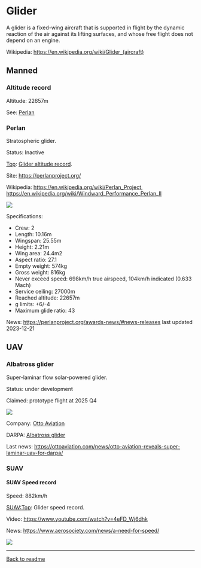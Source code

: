 Glider
======

A glider is a fixed-wing aircraft that is supported in flight by the dynamic reaction of the air against its lifting surfaces, and whose free flight does not depend on an engine.

Wikipedia: <https://en.wikipedia.org/wiki/Glider_(aircraft)>



## Manned



### Altitude record

Altitude: 22657m

See: [Perlan](#perlan)



### Perlan

Stratospheric glider.

Status: Inactive

[Top](readme.md#top): [Glider altitude record](Glider.md#altitude-record).

Site: <https://perlanproject.org/>

Wikipedia: <https://en.wikipedia.org/wiki/Perlan_Project>, <https://en.wikipedia.org/wiki/Windward_Performance_Perlan_II>

![](https://perlanproject.org/wp-content/uploads/2022/07/Perlan-Glider-and-Perlan-Cloud-2-scaled.jpg)

Specifications:
- Crew: 2
- Length: 10.16m
- Wingspan: 25.55m
- Height: 2.21m
- Wing area: 24.4m2
- Aspect ratio: 27.1
- Empty weight: 574kg
- Gross weight: 816kg
- Never exceed speed: 698km/h true airspeed, 104km/h indicated (0.633 Mach)
- Service ceiling: 27000m
- Reached altitude: 22657m
- g limits: +6/-4
- Maximum glide ratio: 43

News: <https://perlanproject.org/awards-news/#news-releases> last updated 2023-12-21 



## UAV



### Albatross glider

Super-laminar flow solar-powered glider.

Status: under development

Claimed: prototype flight at 2025 Q4

![](https://ottoaviation.com/wp-content/uploads/2025/04/otto-blog-post-awarded-joint-developmental-collaboration-1024x576.jpg)

Company: [Otto Aviation](Company.md#otto-aviation)

DARPA: [Albatross glider](Program.md#albatross-glider)

Last news: <https://ottoaviation.com/news/otto-aviation-reveals-super-laminar-uav-for-darpa/>




### SUAV



#### SUAV Speed record

Speed: 882km/h

[SUAV:Top](readme.md#suavtop): Glider speed record.
 
Video: <https://www.youtube.com/watch?v=4eFD_Wj6dhk>

News: <https://www.aerosociety.com/news/a-need-for-speed/>

![](https://www.aerosociety.com/media/15500/blog-hero-image-transonic130.jpg?anchor=center&mode=crop&width=2448&height=990&rnd=132567473220000000)

---
[Back to readme](readme.md)